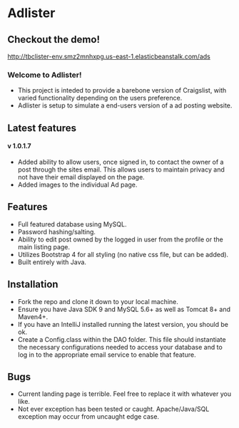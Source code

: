 # Adlister

## Checkout the demo!
http://tbclister-env.smz2mnhxpg.us-east-1.elasticbeanstalk.com/ads

### Welcome to Adlister!

- This project is inteded to provide a barebone version of Craigslist, with varied functionality depending on the users preference. 
- Adlister is setup to simulate a end-users version of a ad posting website. 

## Latest features

#### v 1.0.1.7

- Added ability to allow users, once signed in, to contact the owner of a post through the sites email. This allows users to maintain privacy and not have their email displayed on the page.
- Added images to the individual Ad page.

## Features

- Full featured database using MySQL.
- Password hashing/salting.
- Ability to edit post owned by the logged in user from the profile or the main listing page.
- Utilizes Bootstrap 4 for all styling (no native css file, but can be added).
- Built entirely with Java.

## Installation
- Fork the repo and clone it down to your local machine.
- Ensure you have Java SDK 9 and MySQL 5.6+ as well as Tomcat 8+ and Maven4+.
- If you have an IntelliJ installed running the latest version, you should be ok.
- Create a Config.class within the DAO folder. This file should instantiate the necessary configurations needed to access your database and to log in to the appropriate email service to enable that feature.

## Bugs
- Current landing page is terrible. Feel free to replace it with whatever you like.
- Not ever exception has been tested or caught. Apache/Java/SQL exception may occur from uncaught edge case.
